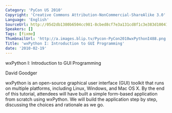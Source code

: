 ```yaml
---
Category: 'PyCon US 2010'
Copyright: 'Creative Commons Attribution-NonCommercial-ShareAlike 3.0'
Language: 'English'
SourceUrl: http://05d2db1380b6504cc981-8cbed8cf7e3a131cd8f1c3e383d10041.r93.cf2.rackcdn.com/pycon-us-2010/254_wxpython-i-introduction-to-gui-programming.m4v
Speakers: []
Tags: [fixme]
ThumbnailUrl: 'http://a.images.blip.tv/Pycon-PyCon2010wxPythonI488.png'
Title: 'wxPython I: Introduction to GUI Programming'
date: '2010-02-19'
---
```

wxPython I: Introduction to GUI Programming

David Goodger

wxPython is an open-source graphical user interface (GUI) toolkit that runs on
multiple platforms, including Linux, Windows, and Mac OS X. By the end of this
tutorial, attendees will have built a simple form-based application from
scratch using wxPython. We will build the application step by step, discussing
the choices and rationale as we go.

